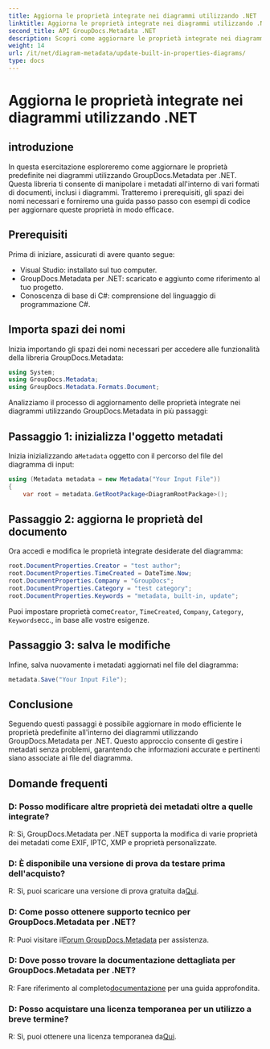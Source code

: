 ```yaml
---
title: Aggiorna le proprietà integrate nei diagrammi utilizzando .NET
linktitle: Aggiorna le proprietà integrate nei diagrammi utilizzando .NET
second_title: API GroupDocs.Metadata .NET
description: Scopri come aggiornare le proprietà integrate nei diagrammi utilizzando GroupDocs.Metadata per .NET. Modifica facilmente i metadati con esempi di codice.
weight: 14
url: /it/net/diagram-metadata/update-built-in-properties-diagrams/
type: docs
---
```

# Aggiorna le proprietà integrate nei diagrammi utilizzando .NET

## introduzione
In questa esercitazione esploreremo come aggiornare le proprietà predefinite nei diagrammi utilizzando GroupDocs.Metadata per .NET. Questa libreria ti consente di manipolare i metadati all'interno di vari formati di documenti, inclusi i diagrammi. Tratteremo i prerequisiti, gli spazi dei nomi necessari e forniremo una guida passo passo con esempi di codice per aggiornare queste proprietà in modo efficace.

## Prerequisiti

Prima di iniziare, assicurati di avere quanto segue:

- Visual Studio: installato sul tuo computer.
- GroupDocs.Metadata per .NET: scaricato e aggiunto come riferimento al tuo progetto.
- Conoscenza di base di C#: comprensione del linguaggio di programmazione C#.

## Importa spazi dei nomi

Inizia importando gli spazi dei nomi necessari per accedere alle funzionalità della libreria GroupDocs.Metadata:

```csharp
using System;
using GroupDocs.Metadata;
using GroupDocs.Metadata.Formats.Document;
```

Analizziamo il processo di aggiornamento delle proprietà integrate nei diagrammi utilizzando GroupDocs.Metadata in più passaggi:

## Passaggio 1: inizializza l'oggetto metadati

 Inizia inizializzando a`Metadata` oggetto con il percorso del file del diagramma di input:

```csharp
using (Metadata metadata = new Metadata("Your Input File"))
{
    var root = metadata.GetRootPackage<DiagramRootPackage>();
```

## Passaggio 2: aggiorna le proprietà del documento

Ora accedi e modifica le proprietà integrate desiderate del diagramma:

```csharp
root.DocumentProperties.Creator = "test author";
root.DocumentProperties.TimeCreated = DateTime.Now;
root.DocumentProperties.Company = "GroupDocs";
root.DocumentProperties.Category = "test category";
root.DocumentProperties.Keywords = "metadata, built-in, update";
```

 Puoi impostare proprietà come`Creator`, `TimeCreated`, `Company`, `Category`, `Keywords`ecc., in base alle vostre esigenze.

## Passaggio 3: salva le modifiche

Infine, salva nuovamente i metadati aggiornati nel file del diagramma:

```csharp
metadata.Save("Your Input File");
```

## Conclusione

Seguendo questi passaggi è possibile aggiornare in modo efficiente le proprietà predefinite all'interno dei diagrammi utilizzando GroupDocs.Metadata per .NET. Questo approccio consente di gestire i metadati senza problemi, garantendo che informazioni accurate e pertinenti siano associate ai file del diagramma.


## Domande frequenti

### D: Posso modificare altre proprietà dei metadati oltre a quelle integrate?
R: Sì, GroupDocs.Metadata per .NET supporta la modifica di varie proprietà dei metadati come EXIF, IPTC, XMP e proprietà personalizzate.

### D: È disponibile una versione di prova da testare prima dell'acquisto?
 R: Sì, puoi scaricare una versione di prova gratuita da[Qui](https://releases.groupdocs.com/).

### D: Come posso ottenere supporto tecnico per GroupDocs.Metadata per .NET?
 R: Puoi visitare il[Forum GroupDocs.Metadata](https://forum.groupdocs.com/c/metadata/14) per assistenza.

### D: Dove posso trovare la documentazione dettagliata per GroupDocs.Metadata per .NET?
 R: Fare riferimento al completo[documentazione](https://tutorials.groupdocs.com/metadata/net/) per una guida approfondita.

### D: Posso acquistare una licenza temporanea per un utilizzo a breve termine?
 R: Sì, puoi ottenere una licenza temporanea da[Qui](https://purchase.groupdocs.com/temporary-license/).